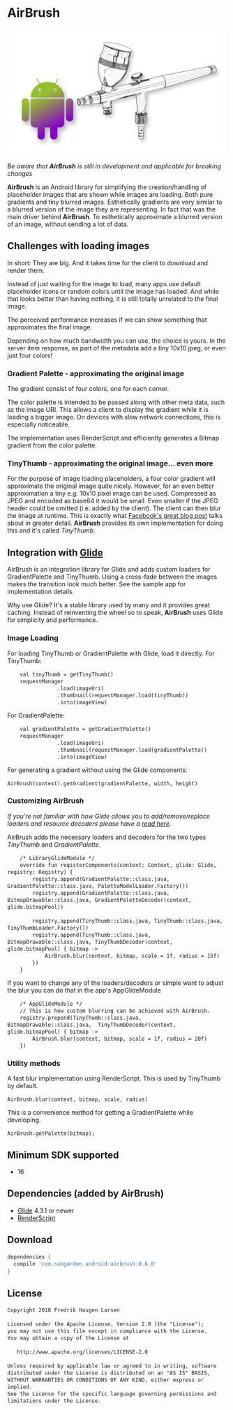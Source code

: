# AirBrush

![Logo](website/airbrush-logo.png)

_Be aware that **AirBrush** is still in development and applicable for breaking changes_

**AirBrush** is an Android library for simplifying the creation/handling of placeholder images that are shown while images are loading. Both pure gradients and tiny blurred images.
Esthetically gradients are very similar to a blurred version of the image they are representing. In fact that was the main driver behind **AirBrush**.
To esthetically approximate a blurred version of an image, without sending a lot of data.

## Challenges with loading images
In short: They are big. And it takes time for the client to download and render them.

Instead of just waiting for the image to load, many apps use default placeholder icons or random colors until the image has loaded. And while that looks
better than having nothing, it is still totally unrelated to the final image.

The perceived performance increases if we can show something that approximates the final image.

Depending on how much bandwidth you can use, the choice is yours.
In the server item response, as part of the metadata add a tiny 10x10 jpeg, or even just four colors!

### Gradient Palette - approximating the original image
The gradient consist of four colors, one for each corner.

The color palette is intended to be passed along with other meta data, such as the image URI.
This allows a client to display the gradient while it is loading a bigger image.
On devices with slow network connections, this is especially noticeable.

The implementation uses RenderScript and efficiently generates a Bitmap gradient from the color palette.

### TinyThumb - approximating the original image... even more

For the purpose of image loading placeholders, a four color gradient will approximate the original image quite nicely.
However, for an even better approximation a tiny e.g. 10x10 pixel image can be used. Compressed as JPEG and encoded as base64 it would be small.
Even smaller if the JPEG header could be omitted (i.e. added by the client). The client can then blur the image at runtime.
This is exactly what [Facebook's great blog post](https://code.facebook.com/posts/991252547593574/the-technology-behind-preview-photos)
talks about in greater detail. **AirBrush** provides its own implementation for doing this and it's called _TinyThumb_.

## Integration with [Glide]

AirBrush is an integration library for Glide and adds custom loaders for GradientPalette and TinyThumb.
Using a cross-fade between the images makes the transition look much better. See the sample app for implementation details.

Why use Glide? It's a stable library used by many and it provides great caching. Instead of reinventing the wheel so to speak, **AirBrush** uses Glide for simplicity and performance.

### Image Loading

For loading TinyThumb or GradientPalette with Glide, load it directly.
For TinyThumb:

```
    val tinyThumb = getTinyThumb()
    requestManager
                .load(imageUri)
                .thumbnail(requestManager.load(tinyThumb))
                .into(imageView)
```

For GradientPalette:
```
    val gradientPalette = getGradientPalette()
    requestManager
                .load(imageUri)
                .thumbnail(requestManager.load(gradientPalette))
                .into(imageView)
```

For generating a gradient without using the Glide components:
```
AirBrush(context).getGradient(gradientPalette, width, height)
```

### Customizing AirBrush

_If you're not familiar with how Glide allows you to add/remove/replace loaders and resource decoders please have a [read here]._

AirBrush adds the necessary loaders and decoders for the two types _TinyThumb_ and _GradientPalette_.

```
    /* LibraryGlideModule */
    override fun registerComponents(context: Context, glide: Glide, registry: Registry) {
        registry.append(GradientPalette::class.java, GradientPalette::class.java, PaletteModelLoader.Factory())
        registry.append(GradientPalette::class.java, BitmapDrawable::class.java, GradientPaletteDecoder(context, glide.bitmapPool))

        registry.append(TinyThumb::class.java, TinyThumb::class.java, TinyThumbLoader.Factory())
        registry.append(TinyThumb::class.java, BitmapDrawable::class.java, TinyThumbDecoder(context, glide.bitmapPool) { bitmap ->
            AirBrush.blur(context, bitmap, scale = 1f, radius = 15f)
        })
    }
```

If you want to change any of the loaders/decoders or simple want to adjust the blur you can do that in the app's AppGlideModule

```
    /* AppGlideModule */
    // This is how custom blurring can be achieved with AirBrush.
    registry.prepend(TinyThumb::class.java, BitmapDrawable::class.java,  TinyThumbDecoder(context, glide.bitmapPool) { bitmap ->
        AirBrush.blur(context, bitmap, scale = 1f, radius = 20f)
    })
```


### Utility methods

A fast blur implementation using RenderScript. This is used by TinyThumb by default.
```
AirBrush.blur(context, bitmap, scale, radius)
```

This is a convenience method for getting a GradientPalette while developing.
```
AirBrush.getPalette(bitmap);
```


Minimum SDK supported
---------------------
- 16


Dependencies (added by AirBrush)
--------------------------------
- [Glide] 4.3.1 or newer
- [RenderScript]

Download
--------

```groovy
dependencies {
  compile 'com.subgarden.android:airbrush:0.6.0'
}
```

License
-------

    Copyright 2018 Fredrik Haugen Larsen

    Licensed under the Apache License, Version 2.0 (the "License");
    you may not use this file except in compliance with the License.
    You may obtain a copy of the License at

       http://www.apache.org/licenses/LICENSE-2.0

    Unless required by applicable law or agreed to in writing, software
    distributed under the License is distributed on an "AS IS" BASIS,
    WITHOUT WARRANTIES OR CONDITIONS OF ANY KIND, either express or implied.
    See the License for the specific language governing permissions and
    limitations under the License.

[Glide]: https://github.com/bumptech/glide
[RenderScript]: https://developer.android.com/guide/topics/renderscript/compute
[read here]: https://bumptech.github.io/glide/tut/custom-modelloader.html